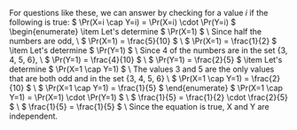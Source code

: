 For questions like these, we can answer by checking for a value $i$ if the following is true: $ \Pr(X=i \cap Y=i) = \Pr(X=i) \cdot \Pr(Y=i) $
\begin{enumerate}
	\item Let's determine $ \Pr(X=1) $ \\
	      Since half the numbers are odd, \\
	      $ \Pr(X=1) = \frac{5}{10} $ \\
	      $ \Pr(X=1) = \frac{1}{2} $
	\item Let's determine $ \Pr(Y=1) $ \\
	      Since 4 of the numbers are in the set {3, 4, 5, 6}, \\
	      $ \Pr(Y=1) = \frac{4}{10} $ \\
	      $ \Pr(Y=1) = \frac{2}{5} $
	\item Let's determine $ \Pr(X=1 \cap Y=1) $ \\
	      The values 3 and 5 are the only values that are both odd and in the set {3, 4, 5, 6} \\
	      $ \Pr(X=1 \cap Y=1) = \frac{2}{10} $ \\
	      $ \Pr(X=1 \cap Y=1) = \frac{1}{5} $
\end{enumerate}
$ \Pr(X=1 \cap Y=1) = \Pr(X=1) \cdot \Pr(Y=1) $ \\
$ \frac{1}{5} = \frac{1}{2} \cdot \frac{2}{5} $ \\
$ \frac{1}{5} = \frac{1}{5} $ \\
Since the equation is true, X and Y are independent.
